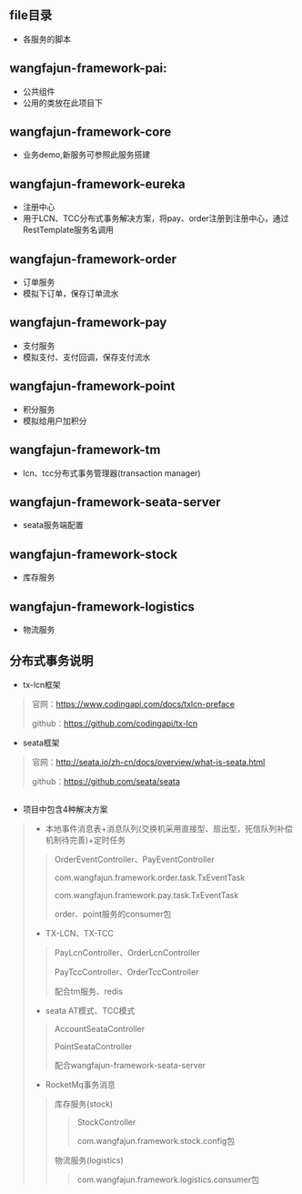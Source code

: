 ## file目录
*  各服务的脚本
##
## wangfajun-framework-pai:
*  公共组件
*  公用的类放在此项目下
##
## wangfajun-framework-core
*  业务demo,新服务可参照此服务搭建
##
## wangfajun-framework-eureka
*  注册中心
*  用于LCN、TCC分布式事务解决方案，将pay、order注册到注册中心，通过RestTemplate服务名调用
##
## wangfajun-framework-order
*  订单服务
*  模拟下订单，保存订单流水
##
## wangfajun-framework-pay
*  支付服务
*  模拟支付、支付回调，保存支付流水
##
## wangfajun-framework-point
*  积分服务
*  模拟给用户加积分
##
## wangfajun-framework-tm
*  lcn、tcc分布式事务管理器(transaction manager)
##
## wangfajun-framework-seata-server
*  seata服务端配置
##
## wangfajun-framework-stock
*  库存服务
##
## wangfajun-framework-logistics
*  物流服务
##
## 分布式事务说明
* tx-lcn框架
>官网：https://www.codingapi.com/docs/txlcn-preface
>
>github：https://github.com/codingapi/tx-lcn
>
* seata框架
>官网：http://seata.io/zh-cn/docs/overview/what-is-seata.html
>
>github：https://github.com/seata/seata
##
* 项目中包含4种解决方案
> * 本地事件消息表+消息队列(交换机采用直接型、扇出型，死信队列补偿机制待完善)+定时任务
>>OrderEventController、PayEventController
>>
>>com.wangfajun.framework.order.task.TxEventTask
>>
>>com.wangfajun.framework.pay.task.TxEventTask
>>
>>order、point服务的consumer包
>
>* TX-LCN、TX-TCC
>>PayLcnController、OrderLcnController
>>
>>PayTccController、OrderTccController
>>
>>配合tm服务、redis
>
>* seata AT模式、TCC模式
>>AccountSeataController
>>
>>PointSeataController
>>
>>配合wangfajun-framework-seata-server
>
>* RocketMq事务消息
>>库存服务(stock)
>>>StockController
>>>
>>>com.wangfajun.framework.stock.config包
>>
>>物流服务(logistics)
>>>com.wangfajun.framework.logistics.consumer包









